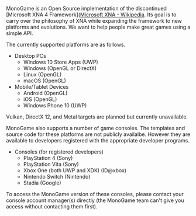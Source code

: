 MonoGame is an Open Source implementation of the discontinued [Microsoft XNA 4 Framework]([Microsoft XNA - Wikipedia](https://en.wikipedia.org/wiki/Microsoft_XNA). Its goal is to carry over the philosophy of XNA while expanding the framework to new platforms and evolutions. We want to help people make great games using a simple API.


The currently supported platforms are as follows.

* Desktop PCs
  * Windows 10 Store Apps (UWP)
  * Windows (OpenGL or DirectX)
  * Linux (OpenGL)
  * macOS (OpenGL)
* Mobile/Tablet Devices
  * Android (OpenGL)
  * iOS (OpenGL)
  * Windows Phone 10 (UWP)

Vulkan, DirectX 12, and Metal targets are planned but currently unavailable.

MonoGame also supports a number of game consoles. The templates and source code for these platforms are not publicly availalbe. However they are available to developers registered with the appropriate developer programs.  

* Consoles (for registered developers)
  * PlayStation 4 (Sony)
  * PlayStation Vita (Sony)
  * Xbox One (both UWP and XDK) (ID@xbox)
  * Nintendo Switch (Nintendo)
  * Stadia (Google)

To access the MonoGame version of these consoles, please contact your console account manager(s) directly (the MonoGame team can't give you access without contacting them first).
